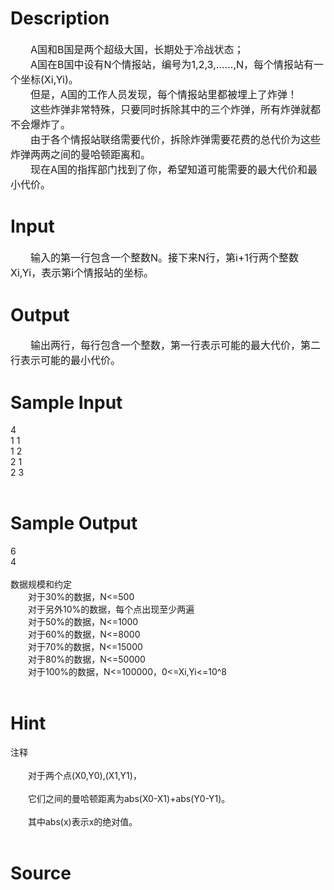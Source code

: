 
# Description

<div class="content"><div id="psrc" style="margin-top: 20px; display: block">
<div class="pdsec"><span style="font-size: medium">　　A国和B国是两个超级大国，长期处于冷战状态；<br/>
　　A国在B国中设有N个情报站，编号为1,2,3,……,N，每个情报站有一个坐标(Xi,Yi)。<br/>
　　但是，A国的工作人员发现，每个情报站里都被埋上了炸弹！<br/>
　　这些炸弹非常特殊，只要同时拆除其中的三个炸弹，所有炸弹就都不会爆炸了。<br/>
　　由于各个情报站联络需要代价，拆除炸弹需要花费的总代价为这些炸弹两两之间的曼哈顿距离和。<br/>
　　现在A国的指挥部门找到了你，希望知道可能需要的最大代价和最小代价。<br/>
</span></div>
</div>
<div id="pcont1" style="margin-top: 20px; display: block"></div></div>

# Input

<div class="content"><div id="pcont1" style="margin-top: 20px; display: block">
<div class="pdcont"><span style="font-size: medium">　　输入的第一行包含一个整数N。接下来N行，第i+1行两个整数Xi,Yi，表示第i个情报站的坐标。<br/>
</span></div>
</div></div>

# Output

<div class="content"><div class="pdcont"><span style="font-size: medium">　　输出两行，每行包含一个整数，第一行表示可能的最大代价，第二行表示可能的最小代价。<br/>
</span></div></div>

# Sample Input

<div class="content"><span class="sampledata">4<br/>
1 1<br/>
1 2<br/>
2 1<br/>
2 3<br/>
<br/>
</span></div>

# Sample Output

<div class="content"><span class="sampledata">6<br/>
4<br/>
<br/>
数据规模和约定<br/>
　　对于30%的数据，N&lt;=500<br/>
　　对于另外10%的数据，每个点出现至少两遍<br/>
　　对于50%的数据，N&lt;=1000<br/>
　　对于60%的数据，N&lt;=8000<br/>
　　对于70%的数据，N&lt;=15000<br/>
　　对于80%的数据，N&lt;=50000<br/>
　　对于100%的数据，N&lt;=100000，0&lt;=Xi,Yi&lt;=10^8<br/>
<br/>
</span></div>

# Hint

<div class="content"><p></p><p>注释<br/><br/>
　　对于两个点(X0,Y0),(X1,Y1)，<br/><br/>
　　它们之间的曼哈顿距离为abs(X0-X1)+abs(Y0-Y1)。<br/><br/>
　　其中abs(x)表示x的绝对值。<br/><br/>
</p><p></p></div>

# Source

<div class="content"><p><a href="problemset.php?search="></a></p></div>

